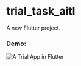 # trial_task_aitl

A new Flutter project.

### Demo:

![A Trial App in Flutter](https://i.imgur.com/KoueNaJ.gif)
